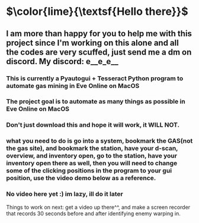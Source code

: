 # $\color{lime}{\textsf{Hello there}}$
## I am more than happy for you to help me with this project since I'm working on this alone and all the codes are very scuffed, just send me a dm on discord. My discord: e__e_e__


### This is currently a Pyautogui + Tesseract Python program to automate gas mining in Eve Online on MacOS

### The project goal is to automate as many things as possible in Eve Online on MacOS

### Don't just download this and hope it will work, it WILL **NOT**.

### what you need to do is go into a system, bookmark the GAS(not the gas site), and bookmark the station, have your d-scan, overview, and inventory open, go to the station, have your inventory open there as well, then you will need to change some of the clicking positions in the program to your gui position, use the video demo below as a reference.

### No video here yet :) im lazy, ill do it later



Things to work on next: get a video up there^^, and make a screen recorder that records 30 seconds before and after identifying enemy warping in.
